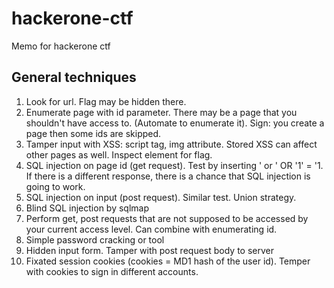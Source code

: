 # hackerone-ctf
Memo for hackerone ctf

## General techniques 
1. Look for url. Flag may be hidden there.
2.  Enumerate page with id parameter. There may be a page that you shouldn't have access to. (Automate to enumerate it). 
Sign: you create a page then some ids are skipped. 
4. Tamper input with XSS: script tag, img attribute. Stored XSS can affect other pages as well. Inspect element for flag. 
5. SQL injection on page id (get request). Test by inserting ' or ' OR '1' = '1. 
   If there is a different response, there is a chance that SQL injection is going to work.
6. SQL injection on input (post request). Similar test. Union strategy. 
7. Blind SQL injection by sqlmap 
8. Perform get, post requests that are not supposed to be accessed by your current access level.
    Can combine with enumerating id.
10. Simple password cracking or tool 
11. Hidden input form. Tamper with post request body to server
12. Fixated session cookies (cookies = MD1 hash of the user id). Temper with cookies to sign in different accounts. 


